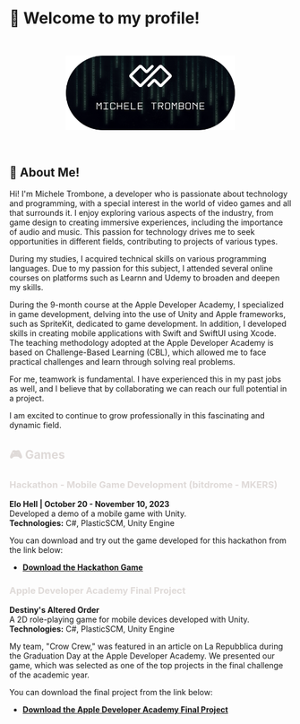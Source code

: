 # 🎉 Welcome to my profile!
<br />

<p align="center"><a href="https://micheletrombone.netsons.org"><img width="60%" alt="Hello, I'm Michele Trombone. I do open source!" src="./Assets/headertop.png" /></a></p>

<br />

## 💁 About Me!

Hi! I'm Michele Trombone, a developer who is passionate about technology and programming, with a special interest in the world of video games and all that surrounds it. I enjoy exploring various aspects of the industry, from game design to creating immersive experiences, including the importance of audio and music. This passion for technology drives me to seek opportunities in different fields, contributing to projects of various types.

During my studies, I acquired technical skills on various programming languages. Due to my passion for this subject, I attended several online courses on platforms such as Learnn and Udemy to broaden and deepen my skills.

During the 9-month course at the Apple Developer Academy, I specialized in game development, delving into the use of Unity and Apple frameworks, such as SpriteKit, dedicated to game development. In addition, I developed skills in creating mobile applications with Swift and SwiftUI using Xcode. The teaching methodology adopted at the Apple Developer Academy is based on Challenge-Based Learning (CBL), which allowed me to face practical challenges and learn through solving real problems.

For me, teamwork is fundamental. I have experienced this in my past jobs as well, and I believe that by collaborating we can reach our full potential in a project.

I am excited to continue to grow professionally in this fascinating and dynamic field.

## <span style="color: #dfdad8;"> 🎮 Games </span>

### <span style="color: #dfdad8;">Hackathon - Mobile Game Development (bitdrome - MKERS)</span>

**Elo Hell | October 20 - November 10, 2023**  
Developed a demo of a mobile game with Unity.  
**Technologies:** C#, PlasticSCM, Unity Engine

You can download and try out the game developed for this hackathon from the link below:

- **[Download the Hackathon Game](https://www.foreachsoftware.it/elohell/)**

### <span style="color: #dfdad8;">Apple Developer Academy Final Project</span>

**Destiny's Altered Order**  
A 2D role-playing game for mobile devices developed with Unity.  
**Technologies:** C#, PlasticSCM, Unity Engine

My team, "Crow Crew," was featured in an article on La Repubblica during the Graduation Day at the Apple Developer Academy. We presented our game, which was selected as one of the top projects in the final challenge of the academic year.

You can download the final project from the link below:

- **[Download the Apple Developer Academy Final Project](https://www.foreachsoftware.it/dao-appleacademy2023/)**

